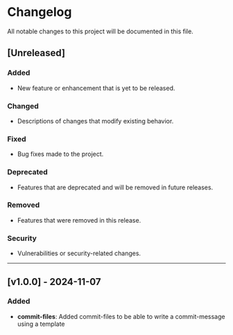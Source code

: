 # Changelog

All notable changes to this project will be documented in this file.

## [Unreleased]

### Added
- New feature or enhancement that is yet to be released.

### Changed
- Descriptions of changes that modify existing behavior.

### Fixed
- Bug fixes made to the project.

### Deprecated
- Features that are deprecated and will be removed in future releases.

### Removed
- Features that were removed in this release.

### Security
- Vulnerabilities or security-related changes.

---

## [v1.0.0] - 2024-11-07

### Added
- **commit-files**: Added commit-files to be able to write a commit-message using a template
